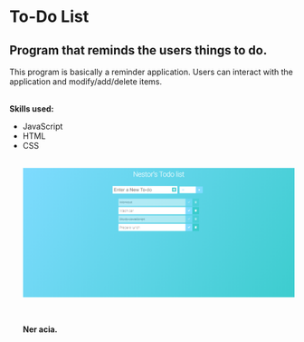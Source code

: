 # To-Do List
<h2>Program that reminds the users things to do.</h2>
<p>This program is basically a reminder application. Users can interact with the application and modify/add/delete items.
<br>
  <br>

  <b>Skills used:</b>
  <p></p>
  <ul>
  <li>JavaScript</li>
    <li>HTML</li>
    <li>CSS</li>

<br>

![](imgs/Capture.PNG)

<br>
<p> <b>Ner acia.</b></p>



